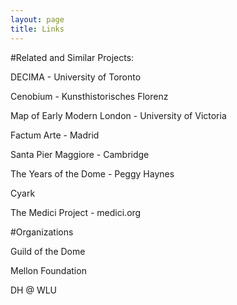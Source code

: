 ```yaml
---
layout: page
title: Links
---
```


#Related and Similar Projects:

DECIMA - University of Toronto

Cenobium - Kunsthistorisches Florenz

Map of Early Modern London - University of Victoria

Factum Arte - Madrid

Santa Pier Maggiore - Cambridge

The Years of the Dome - Peggy Haynes

Cyark

The Medici Project - medici.org

#Organizations

Guild of the Dome

Mellon Foundation

DH @ WLU
